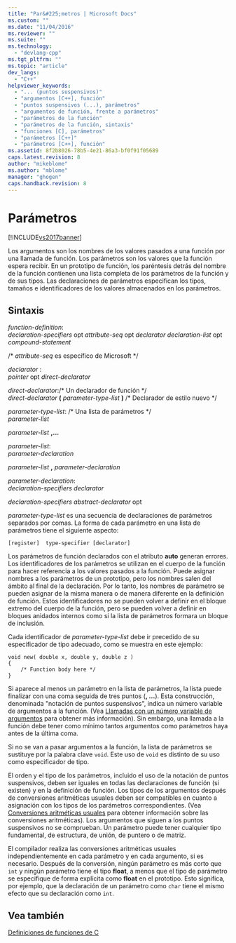 ```yaml
---
title: "Par&#225;metros | Microsoft Docs"
ms.custom: ""
ms.date: "11/04/2016"
ms.reviewer: ""
ms.suite: ""
ms.technology: 
  - "devlang-cpp"
ms.tgt_pltfrm: ""
ms.topic: "article"
dev_langs: 
  - "C++"
helpviewer_keywords: 
  - "... (puntos suspensivos)"
  - "argumentos [C++], función"
  - "puntos suspensivos (...), parámetros"
  - "argumentos de función, frente a parámetros"
  - "parámetros de la función"
  - "parámetros de la función, sintaxis"
  - "funciones [C], parámetros"
  - "parámetros [C++]"
  - "parámetros [C++], función"
ms.assetid: 8f2b8026-78b5-4e21-86a3-bf0f91f05689
caps.latest.revision: 8
author: "mikeblome"
ms.author: "mblome"
manager: "ghogen"
caps.handback.revision: 8
---
```

# Par&#225;metros
[!INCLUDE[vs2017banner](../assembler/inline/includes/vs2017banner.md)]

Los argumentos son los nombres de los valores pasados a una función por una llamada de función.  Los parámetros son los valores que la función espera recibir.  En un prototipo de función, los paréntesis detrás del nombre de la función contienen una lista completa de los parámetros de la función y de sus tipos.  Las declaraciones de parámetros especifican los tipos, tamaños e identificadores de los valores almacenados en los parámetros.  
  
## Sintaxis  
 *function\-definition*:  
 *declaration\-specifiers*  opt *attribute\-seq* opt *declarator declaration\-list* opt *compound\-statement*  
  
 \/\* *attribute\-seq* es específico de Microsoft \*\/  
  
 *declarator* :  
 *pointer*  opt *direct\-declarator*  
  
 *direct\-declarator*:\/\* Un declarador de función \*\/  
 *direct\-declarator*  **\(**  *parameter\-type\-list*  **\)** \/\* Declarador de estilo nuevo \*\/  
  
 *parameter\-type\-list*: \/\* Una lista de parámetros \*\/  
 *parameter\-list*  
  
 *parameter\-list*  **,...**  
  
 *parameter\-list*:  
 *parameter\-declaration*  
  
 *parameter\-list*  **,**  *parameter\-declaration*  
  
 *parameter\-declaration*:  
 *declaration\-specifiers declarator*  
  
 *declaration\-specifiers abstract\-declarator*  opt  
  
 *parameter\-type\-list* es una secuencia de declaraciones de parámetros separados por comas.  La forma de cada parámetro en una lista de parámetros tiene el siguiente aspecto:  
  
```  
[register]  type-specifier [declarator]   
```  
  
 Los parámetros de función declarados con el atributo **auto** generan errores.  Los identificadores de los parámetros se utilizan en el cuerpo de la función para hacer referencia a los valores pasados a la función.  Puede asignar nombres a los parámetros de un prototipo, pero los nombres salen del ámbito al final de la declaración.  Por lo tanto, los nombres de parámetro se pueden asignar de la misma manera o de manera diferente en la definición de función.  Estos identificadores no se pueden volver a definir en el bloque extremo del cuerpo de la función, pero se pueden volver a definir en bloques anidados internos como si la lista de parámetros formara un bloque de inclusión.  
  
 Cada identificador de *parameter\-type\-list* debe ir precedido de su especificador de tipo adecuado, como se muestra en este ejemplo:  
  
```  
void new( double x, double y, double z )  
{  
    /* Function body here */  
}  
```  
  
 Si aparece al menos un parámetro en la lista de parámetros, la lista puede finalizar con una coma seguida de tres puntos \(**, ...**\).  Esta construcción, denominada "notación de puntos suspensivos", indica un número variable de argumentos a la función. \(Vea [Llamadas con un número variable de argumentos](../c-language/calls-with-a-variable-number-of-arguments.md) para obtener más información\). Sin embargo, una llamada a la función debe tener como mínimo tantos argumentos como parámetros haya antes de la última coma.  
  
 Si no se van a pasar argumentos a la función, la lista de parámetros se sustituye por la palabra clave `void`.  Este uso de `void` es distinto de su uso como especificador de tipo.  
  
 El orden y el tipo de los parámetros, incluido el uso de la notación de puntos suspensivos, deben ser iguales en todas las declaraciones de función \(si existen\) y en la definición de función.  Los tipos de los argumentos después de conversiones aritméticas usuales deben ser compatibles en cuanto a asignación con los tipos de los parámetros correspondientes. \(Vea [Conversiones aritméticas usuales](../c-language/usual-arithmetic-conversions.md) para obtener información sobre las conversiones aritméticas\). Los argumentos que siguen a los puntos suspensivos no se comprueban.  Un parámetro puede tener cualquier tipo fundamental, de estructura, de unión, de puntero o de matriz.  
  
 El compilador realiza las conversiones aritméticas usuales independientemente en cada parámetro y en cada argumento, si es necesario.  Después de la conversión, ningún parámetro es más corto que `int` y ningún parámetro tiene el tipo **float**, a menos que el tipo de parámetro se especifique de forma explícita como **float** en el prototipo.  Esto significa, por ejemplo, que la declaración de un parámetro como `char` tiene el mismo efecto que su declaración como `int`.  
  
## Vea también  
 [Definiciones de funciones de C](../c-language/c-function-definitions.md)
